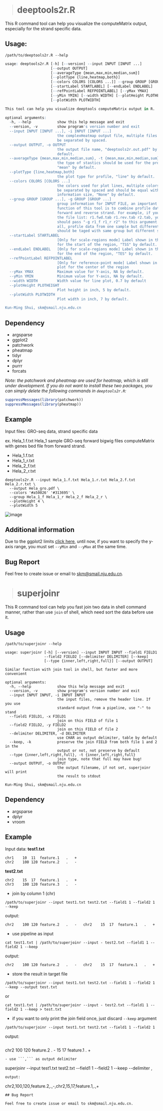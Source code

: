 > # deeptools2r.R

This R command tool can help you visualize the computeMatrix output, especially for the strand specific data.

## Usage:

```shell
/path/to/deeptools2r.R --help
```

```r
usage: deeptools2r.R [-h] [--version] --input INPUT [INPUT ...]
                     [--output OUTPUT]
                     [--averageType {mean,max,min,median,sum}]
                     [--plotType {line,heatmap,both}]
                     [--colors COLORS [COLORS ...]] --group GROUP [GROUP ...]
                     [--startLabel STARTLABEL] [--endLabel ENDLABEL]
                     [--refPointLabel REFPOINTLABEL] [--yMax YMAX]
                     [--yMin YMIN] [--width WIDTH] [--plotHeight PLOTHEIGHT]
                     [--plotWidth PLOTWIDTH]

This tool can help you visualize deeptools computeMatrix output in R.

optional arguments:
  -h, --help            show this help message and exit
  --version, -v         show program's version number and exit
  --input INPUT [INPUT ...], -i INPUT [INPUT ...]
                        the complexHeatmap output file, multiple files should
                        be separated by spaced.
  --output OUTPUT, -o OUTPUT
                        the output file name, "deeptools2r.out.pdf" by
                        default.
  --averageType {mean,max,min,median,sum}, -t {mean,max,min,median,sum}
                        the type of stastics should be used for the profile,
                        "mean" by default.
  --plotType {line,heatmap,both}
                        the plot type for profile, "line" by default.
  --colors COLORS [COLORS ...]
                        the colors used for plot lines, multiple colors should
                        be separated by spaced and should be equal with group
                        information size, "None" by default.
  --group GROUP [GROUP ...], -g GROUP [GROUP ...]
                        group information for INPUT FILE, an important
                        function of this tool is to combine profile data from
                        forward and reverse strand. For example, if you have
                        the file list: r1.fwd.tab r1.rev.tab r2.tab, you
                        should pass "-g r1_f r1_r r2" to this argument. All in
                        all, profile data from one sample but different strand
                        should be taged with same group but different strand.
  --startLabel STARTLABEL
                        [Only for scale-regions mode] Label shown in the plot
                        for the start of the region, "TSS" by default.
  --endLabel ENDLABEL   [Only for scale-regions mode] Label shown in the plot
                        for the end of the region, "TES" by default.
  --refPointLabel REFPOINTLABEL
                        [Only for reference-point mode] Label shown in the
                        plot for the center of the region
  --yMax YMAX           Maximum value for Y-axis, NA by default.
  --yMin YMIN           Minimum value for Y-axis, NA by default.
  --width WIDTH         Width value for line plot, 0.7 by default
  --plotHeight PLOTHEIGHT
                        Plot height in inch, 5 by default.
  --plotWidth PLOTWIDTH
                        Plot width in inch, 7 by default.

Kun-Ming Shui, skm@smail.nju.edu.cn
```

## Dependency

- argsparse
- ggplot2
- patchwork
- pheatmap
- tidyr
- dplyr
- purrr
- forcats

*Note: the patchwork and pheatmap are used for heatmap, which is still under development. 
If you do not want to install these two packages, you can simply delete the following commands in ```deeptools2r.R```:*

```r
suppressMessages(library(patchwork))
suppressMessages(library(pheatmap))
```

## Example

Input files: GRO-seq data, strand specific data

ex. Hela_1.f.txt  Hela_1 sample GRO-seq forward bigwig files computeMatrix with genes bed file from forward strand.

- Hela_1.f.txt
- Hela_1_r.txt
- Hela_2_f.txt
- Hela_2_r.txt

```shell
deeptools2r.R --input Hela_1.f.txt Hela_1.r.txt Hela_2.f.txt Hela_2.r.txt \
  --output Hela_gro.pdf \
  --colors '#a50026' '#313695' \
  --group Hela_1_f Hela_1_r Hela_2_f Hela_2_r \
  --plotHeight 4 \
  --plotWidth 5
```

![image](https://user-images.githubusercontent.com/92142596/227109389-772daf15-8ac5-4369-b7b1-5ec377814ff6.png)

## Additional information

Due to the ggplot2 limits [click here](https://github.com/tidyverse/ggplot2/issues/2907), until now, 
if you want to specify the y-axis range, you must set ```--yMin``` and ```--yMax``` at the same time.

## Bug Report

Feel free to create issue or email to skm@smail.nju.edu.cn.

> # superjoinr

This R command tool can help you fast join two data in shell command manner, rather than use ```join``` of shell, which need sort the data before use it.

## Usage

```shell
/path/to/superjoinr --help
```
```
usage: superjoinr [-h] [--version] --input INPUT INPUT --field1 FIELD1
                  --field2 FIELD2 [--delimiter DELIMITER] [--keep]
                  [--type {inner,left,right,full}] [--output OUTPUT]

Similar function with join tool in shell, but faster and more convenient

optional arguments:
  -h, --help            show this help message and exit
  --version, -v         show program's version number and exit
  --input INPUT INPUT, -i INPUT INPUT
                        the input files, remove the header line. If you use
                        standard output from a pipeline, use "-" to stand
  --field1 FIELD1, -x FIELD1
                        join on this FIELD of file 1
  --field2 FIELD2, -y FIELD2
                        join on this FIELD of file 2
  --delimiter DELIMITER, -d DELIMITER
                        use CHAR as output delimiter, table by default
  --keep, -k            preserve the join FIELD from both file 1 and 2 in the
                        output or not, not preserve by default
  --type {inner,left,right,full}, -t {inner,left,right,full}
                        join type, note that full may have bug!
  --output OUTPUT, -o OUTPUT
                        the output filename, if not set, superjoinr will print
                        the result to stdout

Kun-Ming Shui, skm@smail.nju.edu.cn
```

## Dependency

- argsparse
- dplyr
- vroom

## Example

Input data:
**test1.txt**
```
chr1	10	11	feature.1	.	+
chr2	100	120	feature.2	.	-
```
**test2.txt**
```
chr2	15	17	feature.1	.	+
chr3	100	120	feature.3	.	-
```
- join by column 1 (chr)
```
/path/to/superjoinr --input test1.txt test2.txt --field1 1 --field2 1 --keep
```
output:
```
chr2	100	120	feature.2	.	-	chr2	15	17	feature.1	.	+
```
- use pipeline as input
```
cat test1.txt | /path/to/superjoinr --input - test2.txt --field1 1 --field2 1 --keep
```
output:
```
chr2	100	120	feature.2	.	-	chr2	15	17	feature.1	.	+
```
- store the result in target file
```
/path/to/superjoinr --input test1.txt test2.txt --field1 1 --field2 1 --keep --output test.txt
```
or
```
cat test1.txt | /path/to/superjoinr --input - test2.txt --field1 1 --field2 1 --keep > test.txt
```
- if you want to only print the join field once, just discard ```--keep``` argument
```
/path/to/superjoinr --input test1.txt test2.txt --field1 1 --field2 1
```
output:
```
```
chr2	100	120	feature.2	.	-	15	17	feature.1	.	+
```
- use ```,``` as output delimiter
```
superjoinr --input test1.txt test2.txt --field1 1 --field2 1 --keep --delimiter ,
```
output:
```
chr2,100,120,feature.2,.,-,chr2,15,17,feature.1,.,+
```
## Bug Report

Feel free to create issue or email to skm@smail.nju.edu.cn.
